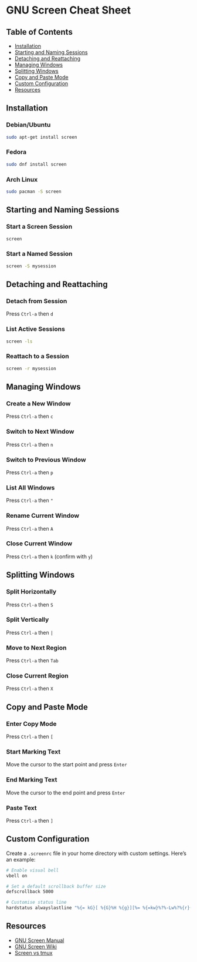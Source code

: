 # GNU Screen Cheat Sheet

## Table of Contents
- [Installation](#installation)
- [Starting and Naming Sessions](#starting-and-naming-sessions)
- [Detaching and Reattaching](#detaching-and-reattaching)
- [Managing Windows](#managing-windows)
- [Splitting Windows](#splitting-windows)
- [Copy and Paste Mode](#copy-and-paste-mode)
- [Custom Configuration](#custom-configuration)
- [Resources](#resources)

## Installation
### Debian/Ubuntu
```bash
sudo apt-get install screen
```
### Fedora
```bash
sudo dnf install screen
```
### Arch Linux
```bash
sudo pacman -S screen
```

## Starting and Naming Sessions
### Start a Screen Session
```bash
screen
```
### Start a Named Session
```bash
screen -S mysession
```

## Detaching and Reattaching
### Detach from Session
Press `Ctrl-a` then `d`

### List Active Sessions
```bash
screen -ls
```

### Reattach to a Session
```bash
screen -r mysession
```

## Managing Windows
### Create a New Window
Press `Ctrl-a` then `c`

### Switch to Next Window
Press `Ctrl-a` then `n`

### Switch to Previous Window
Press `Ctrl-a` then `p`

### List All Windows
Press `Ctrl-a` then `"`

### Rename Current Window
Press `Ctrl-a` then `A`

### Close Current Window
Press `Ctrl-a` then `k` (confirm with `y`)

## Splitting Windows
### Split Horizontally
Press `Ctrl-a` then `S`

### Split Vertically
Press `Ctrl-a` then `|`

### Move to Next Region
Press `Ctrl-a` then `Tab`

### Close Current Region
Press `Ctrl-a` then `X`

## Copy and Paste Mode
### Enter Copy Mode
Press `Ctrl-a` then `[` 

### Start Marking Text
Move the cursor to the start point and press `Enter`

### End Marking Text
Move the cursor to the end point and press `Enter`

### Paste Text
Press `Ctrl-a` then `]`

## Custom Configuration
Create a `.screenrc` file in your home directory with custom settings. Here’s an example:
```bash
# Enable visual bell
vbell on

# Set a default scrollback buffer size
defscrollback 5000

# Customise status line
hardstatus alwayslastline "%{= kG}[ %{G}%H %{g}][%= %{=kw}%?%-Lw%?%{r}(%{W}%n*%f %t%?(%u)%?%{r})%{w}%?%+Lw%?%?%= %{g}][%{B}%Y-%m-%d %{W}%c %{g}]"
```

## Resources
- [GNU Screen Manual](https://www.gnu.org/software/screen/manual/screen.html)
- [GNU Screen Wiki](https://en.wikipedia.org/wiki/GNU_Screen)
- [Screen vs tmux](https://danielmiessler.com/study/tmux_vs_screen/)
